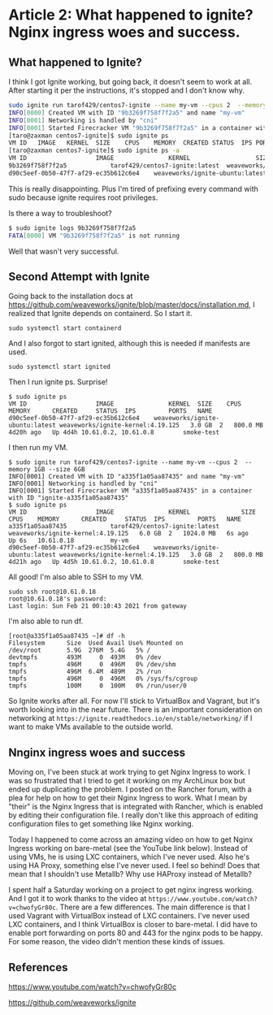 # Article 2: What happened to ignite? Nginx ingress woes and success.

## What happened to Ignite?

I think I got Ignite working, but going back, it doesn't seem to work at all. After starting it per the instructions, it's stopped and I don't know why.

```sh
sudo ignite run tarof429/centos7-ignite --name my-vm --cpus 2  --memory 1GB --size 6GB
INFO[0000] Created VM with ID "9b3269f758f7f2a5" and name "my-vm" 
INFO[0001] Networking is handled by "cni"               
INFO[0001] Started Firecracker VM "9b3269f758f7f2a5" in a container with ID "ignite-9b3269f758f7f2a5" 
[taro@zaxman centos7-ignite]$ sudo ignite ps
VM ID	IMAGE	KERNEL	SIZE	CPUS	MEMORY	CREATED	STATUS	IPS	PORTS	NAME
[taro@zaxman centos7-ignite]$ sudo ignite ps -a
VM ID					IMAGE				KERNEL					SIZE	CPUS	MEMORY		CREATED		STATUS	IPS	PORTS	NAME
9b3269f758f7f2a5			tarof429/centos7-ignite:latest	weaveworks/ignite-kernel:4.19.125	6.0 GB	2	1024.0 MB	6s ago		Stopped			my-vm
d90c5eef-0b50-47f7-af29-ec35b612c6e4	weaveworks/ignite-ubuntu:latest	weaveworks/ignite-kernel:4.19.125	3.0 GB	2	800.0 MB	4d18h ago	Stopped			smoke-test
```

This is really disappointing. Plus I'm tired of prefixing every command with sudo because ignite requires root privileges. 

Is there a way to troubleshoot?

```sh
$ sudo ignite logs 9b3269f758f7f2a5
FATA[0000] VM "9b3269f758f7f2a5" is not running      
```

Well that wasn't very successful.

## Second Attempt with Ignite

Going back to the installation docs at https://github.com/weaveworks/ignite/blob/master/docs/installation.md, I realized that Ignite depends on containerd. So I start it.

```
sudo systemctl start containerd
```

And I also forgot to start ignited, although this is needed if manifests are used.

```
sudo systemctl start ignited
```

Then I run ignite ps. Surprise!

```
$ sudo ignite ps
VM ID					IMAGE				KERNEL	SIZE	CPUS	MEMORY		CREATED		STATUS	IPS			PORTS	NAME
d90c5eef-0b50-47f7-af29-ec35b612c6e4	weaveworks/ignite-ubuntu:latest	weaveworks/ignite-kernel:4.19.125	3.0 GB	2	800.0 MB	4d20h ago	Up 4d4h	10.61.0.2, 10.61.0.8		smoke-test
```

I then run my VM.

```
$ sudo ignite run tarof429/centos7-ignite --name my-vm --cpus 2  --memory 1GB --size 6GB
INFO[0001] Created VM with ID "a335f1a05aa87435" and name "my-vm" 
INFO[0001] Networking is handled by "cni"               
INFO[0001] Started Firecracker VM "a335f1a05aa87435" in a container with ID "ignite-a335f1a05aa87435" 
$ sudo ignite ps
VM ID					IMAGE				KERNEL				SIZE	CPUS	MEMORY		CREATED		STATUS	IPS			PORTS	NAME
a335f1a05aa87435			tarof429/centos7-ignite:latest	weaveworks/ignite-kernel:4.19.125	6.0 GB	2	1024.0 MB	6s ago		Up 6s	10.61.0.18			my-vm
d90c5eef-0b50-47f7-af29-ec35b612c6e4	weaveworks/ignite-ubuntu:latest	weaveworks/ignite-kernel:4.19.125	3.0 GB	2	800.0 MB	4d21h ago	Up 4d5h	10.61.0.2, 10.61.0.8		smoke-test
```

All good! I'm also able to SSH to my VM.

```
sudo ssh root@10.61.0.18
root@10.61.0.18's password: 
Last login: Sun Feb 21 00:10:43 2021 from gateway
```

I'm also able to run df.

```
[root@a335f1a05aa87435 ~]# df -h
Filesystem      Size  Used Avail Use% Mounted on
/dev/root       5.9G  276M  5.4G   5% /
devtmpfs        493M     0  493M   0% /dev
tmpfs           496M     0  496M   0% /dev/shm
tmpfs           496M  6.4M  489M   2% /run
tmpfs           496M     0  496M   0% /sys/fs/cgroup
tmpfs           100M     0  100M   0% /run/user/0
```

So Ignite works after all. For now I'll stick to VirtualBox and Vagrant, but it's worth looking into in the near future. There is an important consideration on networking at `https://ignite.readthedocs.io/en/stable/networking/` if I want to make VMs available to the outside world.

## Nnginx ingress woes and success

Moving on, I've been stuck at work trying to get Nginx Ingress to work. I was so frustrated that I tried to get it working on my ArchLinux box but ended up duplicating the problem. I posted on the Rancher forum, with a plea for help on how to get their Nginx Ingress to work. What I mean by "their" is the Nginx Ingress that is integrated with Rancher, which is enabled by editing their configuration file. I really don't like this approach of editing configuration files to get something like Nginx working. 

Today I happened to come across an amazing video on how to get Nginx Ingress working on bare-metal (see the YouTube link below). Instead of using VMs, he is using LXC containers, which I've never used. Also he's using HA Proxy, something else I've never used. I feel so behind! Does that mean that I shouldn't use Metallb? Why use HAProxy instead of Metallb? 

I spent half a Saturday working on a project to get nginx ingress working. And I got it to work thanks to the video at `https://www.youtube.com/watch?v=chwofyGr80c`. There are a few differences. The main difference is that I used Vagrant with VirtualBox instead of LXC containers. I've never used LXC containers, and I think VirtualBox is  closer to bare-metal. I did have to enable port forwarding on ports 80 and 443 for the nginx pods to be happy. For some reason, the video didn't mention these kinds of issues.

## References

https://www.youtube.com/watch?v=chwofyGr80c

https://github.com/weaveworks/ignite
